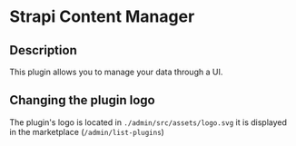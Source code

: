 # Strapi Content Manager

## Description

This plugin allows you to manage your data through a UI.

## Changing the plugin logo

The plugin's logo is located in `./admin/src/assets/logo.svg` it is displayed in the marketplace (`/admin/list-plugins`)
